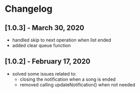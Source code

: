 # Changelog
## [1.0.3] - March 30, 2020
- handled skip to next operation when list ended
- added clear queue function

## [1.0.2] - February 17, 2020
- solved some issues related to:
   - closing the notification when a song is ended
   - removed calling updateNotification() when not needed
   
